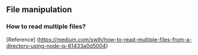 ## File manipulation

### How to read multiple files?

[Reference] (https://medium.com/swlh/how-to-read-multiple-files-from-a-directory-using-node-js-61433a0d5004)